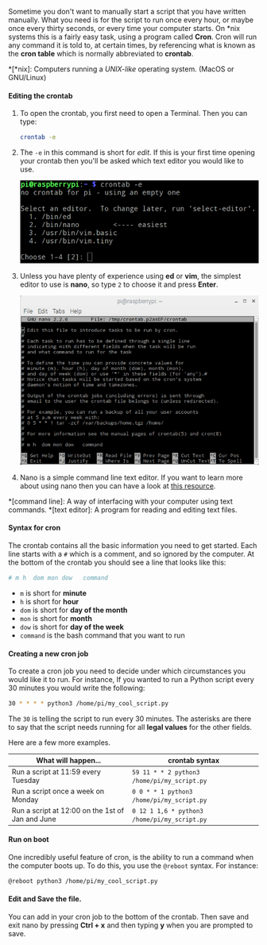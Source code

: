 Sometime you don't want to manually start a script that you have written manually. What you need is for the script to run once every hour, or maybe once every thirty seconds, or every time your computer starts. On *nix systems this is a fairly easy task, using a program called **Cron**. Cron will run any command it is told to, at certain times, by referencing what is known as the **cron table** which is normally abbreviated to **crontab**.

*[*nix]: Computers running a *UNIX-like* operating system. (MacOS or GNU/Linux)

#### Editing the crontab

1. To open the crontab, you first need to open a Terminal. Then you can type:

	~~~bash
	crontab -e
	~~~

1. The `-e` in this command is short for *edit*. If this is your first time opening your crontab then you'll be asked which text editor you would like to use.

	![editor-choice](images/crontab-editor.png)
	
1. Unless you have plenty of experience using **ed** or **vim**, the simplest editor to use is **nano**, so type `2` to choose it and press **Enter**.

	![crontab in nano](images/crontab-nano.png)
	
1. Nano is a simple command line text editor. If you want to learn more about using nano then you can have a look at [this resource](nix-bash-using-nano).

*[command line]: A way of interfacing with your computer using text commands.
*[text editor]: A program for reading and editing text files.

#### Syntax for cron

The crontab contains all the basic information you need to get started. Each line starts with a `#` which is a comment, and so ignored by the computer. At the bottom of the crontab you should see a line that looks like this:

```bash
# m h  dom mon dow   command
```

- `m` is short for **minute**
- `h` is short for **hour**
- `dom` is short for **day of the month**
- `mon` is short for **month**
- `dow` is short for **day of the week**
- `command` is the bash command that you want to run

#### Creating a new cron job

To create a cron job you need to decide under which circumstances you would like it to run. For instance, If you wanted to run a Python script every 30 minutes you would write the following:

```bash
30 * * * * python3 /home/pi/my_cool_script.py
```

The `30` is telling the script to run every 30 minutes. The asterisks are there to say that the script needs running for all **legal values** for the other fields.

Here are a few more examples.

| What will happen...                              | crontab syntax                    |
|--------------------------------------------------|-----------------------------------|
| Run a script at 11:59 every Tuesday              | `59 11 * * 2 python3 /home/pi/my_script.py`  |
| Run a script once a week on Monday               | `0 0 * * 1 python3 /home/pi/my_script.py`    |
| Run a script at 12:00 on the 1st of Jan and June | `0 12 1 1,6 * python3 /home/pi/my_script.py` |

#### Run on boot
One incredibly useful feature of cron, is the ability to run a command when the computer boots up. To do this, you use the `@reboot` syntax. For instance:

```bash
@reboot python3 /home/pi/my_cool_script.py
```

#### Edit and Save the file.
You can add in your cron job to the bottom of the crontab. Then save and exit nano by pressing **Ctrl + x** and then typing **y** when you are prompted to save. 
